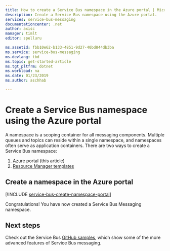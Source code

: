 ```yaml
---
title: How to create a Service Bus namespace in the Azure portal | Microsoft Docs
description: Create a Service Bus namespace using the Azure portal.
services: service-bus-messaging
documentationcenter: .net
author: axisc
manager: timlt
editor: spelluru

ms.assetid: fbb10e62-b133-4851-9d27-40bd844db3ba
ms.service: service-bus-messaging
ms.devlang: tbd
ms.topic: get-started-article
ms.tgt_pltfrm: dotnet
ms.workload: na
ms.date: 01/23/2019
ms.author: aschhab

---
```

# Create a Service Bus namespace using the Azure portal

A namespace is a scoping container for all messaging components. Multiple queues and topics can reside within a single namespace, and namespaces often serve as application containers. There are two ways to create a Service Bus namespace:

1. Azure portal (this article)
2. [Resource Manager templates][create-namespace-using-arm]

## Create a namespace in the Azure portal

[!INCLUDE [service-bus-create-namespace-portal](../../includes/service-bus-create-namespace-portal.md)]

Congratulations! You have now created a Service Bus Messaging namespace.

## Next steps

Check out the Service Bus [GitHub samples][github-samples], which show some of the more advanced features of Service Bus messaging.

[create-namespace-using-arm]: service-bus-resource-manager-overview.md
[github-samples]: https://github.com/Azure/azure-service-bus/tree/master/samples
